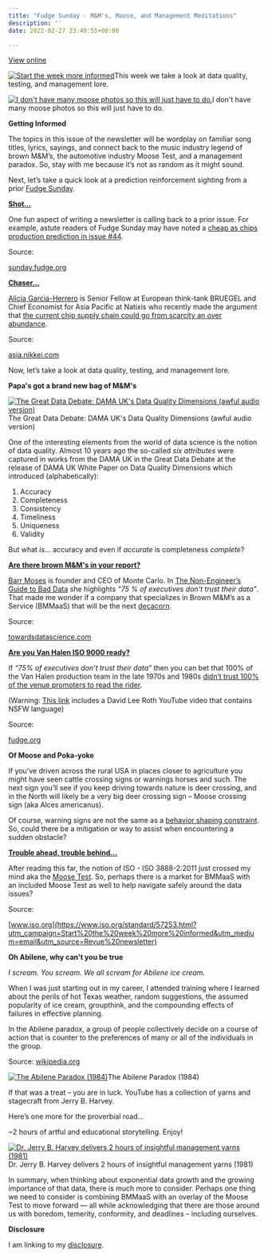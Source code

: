 ```yaml
---
title: "Fudge Sunday - M&M's, Moose, and Management Meditations"
description: ''
date: 2022-02-27 23:49:55+00:00

---
```


[View online](https://sunday.fudge.org/issues/fudge-sunday-m-m-s-moose-and-management-meditations-1049601?utm_campaign=Issue&utm_content=view_in_browser&utm_medium=email&utm_source=Start+the+week+more+informed)

[![Start the week more informed](https://bucketeer-e05bbc84-baa3-437e-9518-adb32be77984.s3.amazonaws.com/public/images/08c5aaaa-6376-47c4-a0fc-664f6bdda1f4_1200x115.png "Start the week more informed")](https://substackcdn.com/image/fetch/f_auto,q_auto:good,fl_progressive:steep/https%3A%2F%2Fbucketeer-e05bbc84-baa3-437e-9518-adb32be77984.s3.amazonaws.com%2Fpublic%2Fimages%2F08c5aaaa-6376-47c4-a0fc-664f6bdda1f4_1200x115.png)This week we take a look at data quality, testing, and management lore.

[![I don't have many moose photos so this will just have to do.](https://bucketeer-e05bbc84-baa3-437e-9518-adb32be77984.s3.amazonaws.com/public/images/a5577475-d1a2-4e2b-a869-57c9879ab3ae_600x448.jpeg "I don't have many moose photos so this will just have to do.")](https://substackcdn.com/image/fetch/f_auto,q_auto:good,fl_progressive:steep/https%3A%2F%2Fbucketeer-e05bbc84-baa3-437e-9518-adb32be77984.s3.amazonaws.com%2Fpublic%2Fimages%2Fa5577475-d1a2-4e2b-a869-57c9879ab3ae_600x448.jpeg)I don't have many moose photos so this will just have to do.

 **Getting Informed**

The topics in this issue of the newsletter will be wordplay on familiar song titles, lyrics, sayings, and connect back to the music industry legend of brown M&M’s, the automotive industry Moose Test, and a management paradox. So, stay with me because it’s not as random as it might sound.

Next, let’s take a quick look at a prediction reinforcement sighting from a prior [Fudge Sunday](https://sunday.fudge.org/?utm_campaign=Fudge%20Sunday%20%F0%9F%A4%94%F0%9F%92%A1%F0%9F%A4%AF%F0%9F%A4%93&utm_medium=email&utm_source=Revue%20newsletter).

**[Shot...](https://sunday.fudge.org/issues/fudge-sunday-cheap-as-chips-in-2022-946008?utm_campaign=Start%20the%20week%20more%20informed&utm_medium=email&utm_source=Revue%20newsletter)**

One fun aspect of writing a newsletter is calling back to a prior issue. For example, astute readers of Fudge Sunday may have noted a [cheap as chips production prediction in issue #44](https://sunday.fudge.org/issues/fudge-sunday-cheap-as-chips-in-2022-946008?utm_campaign=Start%20the%20week%20more%20informed&utm_medium=email&utm_source=Revue%20newsletter).

Source:

[sunday.fudge.org](https://sunday.fudge.org/issues/fudge-sunday-cheap-as-chips-in-2022-946008?utm_campaign=Start%20the%20week%20more%20informed&utm_medium=email&utm_source=Revue%20newsletter)

**[Chaser...](https://asia.nikkei.com/Opinion/Global-chip-shortage-may-soon-turn-into-an-oversupply-crisis?utm_campaign=Start%20the%20week%20more%20informed&utm_medium=email&utm_source=Revue%20newsletter)**

[Alicia Garcia-Herrero](https://www.bruegel.org/author/alicia-garcia-herrero?utm_campaign=Start%20the%20week%20more%20informed&utm_medium=email&utm_source=Revue%20newsletter) is Senior Fellow at European think-tank BRUEGEL and Chief Economist for Asia Pacific at Natixis who recently made the argument that [the current chip supply chain could go from scarcity an over abundance](https://asia.nikkei.com/Opinion/Global-chip-shortage-may-soon-turn-into-an-oversupply-crisis?utm_campaign=Start%20the%20week%20more%20informed&utm_medium=email&utm_source=Revue%20newsletter).

Source:

[asia.nikkei.com](https://asia.nikkei.com/Opinion/Global-chip-shortage-may-soon-turn-into-an-oversupply-crisis?utm_campaign=Start%20the%20week%20more%20informed&utm_medium=email&utm_source=Revue%20newsletter)

Now, let’s take a look at data quality, testing, and management lore.

 **Papa's got a brand new bag of M&M's**

[![The Great Data Debate: DAMA UK's Data Quality Dimensions (awful audio version)](https://bucketeer-e05bbc84-baa3-437e-9518-adb32be77984.s3.amazonaws.com/public/images/d5130666-5d85-40cf-a2db-5f669ecf3f05_600x450.jpeg "The Great Data Debate: DAMA UK's Data Quality Dimensions (awful audio version)")](https://substackcdn.com/image/fetch/f_auto,q_auto:good,fl_progressive:steep/https%3A%2F%2Fbucketeer-e05bbc84-baa3-437e-9518-adb32be77984.s3.amazonaws.com%2Fpublic%2Fimages%2Fd5130666-5d85-40cf-a2db-5f669ecf3f05_600x450.jpeg)The Great Data Debate: DAMA UK's Data Quality Dimensions (awful audio version)

One of the interesting elements from the world of data science is the notion of data quality. Almost 10 years ago the so-called *six attributes* were captured in works from the DAMA UK in the Great Data Debate at the release of DAMA UK White Paper on Data Quality Dimensions which introduced (alphabetically):

1. Accuracy
2. Completeness
3. Consistency
4. Timeliness
5. Uniqueness
6. Validity

But what *is*… accuracy and even if *accurate* is completeness *complete*?

**[Are there brown M&M's in your report?](https://towardsdatascience.com/the-non-engineers-guide-to-bad-data-c5325d2b1458?gi=2bffa0997d9d&utm_campaign=Start%20the%20week%20more%20informed&utm_medium=email&utm_source=Revue%20newsletter)**

[Barr Moses](https://www.linkedin.com/in/barrmoses/?utm_campaign=Start%20the%20week%20more%20informed&utm_medium=email&utm_source=Revue%20newsletter) is founder and CEO of Monte Carlo. In [The Non-Engineer’s Guide to Bad Data](https://towardsdatascience.com/the-non-engineers-guide-to-bad-data-c5325d2b1458?gi=2bffa0997d9d&utm_campaign=Start%20the%20week%20more%20informed&utm_medium=email&utm_source=Revue%20newsletter) she highlights *“75 % of executives don’t trust their data”*. That made me wonder if a company that specializes in Brown M&M’s as a Service (BMMaaS) that will be the next [decacorn](https://sunday.fudge.org/issues/fudge-sunday-the-last-decacorn-1038065?utm_campaign=Start%20the%20week%20more%20informed&utm_medium=email&utm_source=Revue%20newsletter).

Source:

[towardsdatascience.com](https://towardsdatascience.com/the-non-engineers-guide-to-bad-data-c5325d2b1458?gi=2bffa0997d9d&utm_campaign=Start%20the%20week%20more%20informed&utm_medium=email&utm_source=Revue%20newsletter)

**[Are you Van Halen ISO 9000 ready?](https://fudge.org/archive/van-halen-iso-9000/?utm_campaign=Start%20the%20week%20more%20informed&utm_medium=email&utm_source=Revue%20newsletter)**

If *“75% of executives don’t trust their data”* then you can bet that 100% of the Van Halen production team in the late 1970s and 1980s [didn’t trust 100% of the venue promoters to read the rider](https://fudge.org/archive/van-halen-iso-9000/?utm_campaign=Start%20the%20week%20more%20informed&utm_medium=email&utm_source=Revue%20newsletter).

(Warning: [This link](https://fudge.org/archive/van-halen-iso-9000/?utm_campaign=Start%20the%20week%20more%20informed&utm_medium=email&utm_source=Revue%20newsletter) includes a David Lee Roth YouTube video that contains NSFW language)

Source:

[fudge.org](https://fudge.org/archive/van-halen-iso-9000/?utm_campaign=Start%20the%20week%20more%20informed&utm_medium=email&utm_source=Revue%20newsletter)

 **Of Moose and Poka-yoke**

If you’ve driven across the rural USA in places closer to agriculture you might have seen cattle crossing signs or warnings horses and such. The next sign you’ll see if you keep driving towards nature is deer crossing, and in the North will likely be a very big deer crossing sign – Moose crossing sign (aka Alces americanus).

Of course, warning signs are not the same as a [behavior shaping constraint](https://en.wikipedia.org/wiki/Behavior-shaping_constraint?utm_campaign=Start%20the%20week%20more%20informed&utm_medium=email&utm_source=Revue%20newsletter). So, could there be a mitigation or way to assist when encountering a sudden obstacle?

**[Trouble ahead, trouble behind...](https://www.iso.org/standard/57253.html?utm_campaign=Start%20the%20week%20more%20informed&utm_medium=email&utm_source=Revue%20newsletter)**

After reading this far, the notion of ISO - ISO 3888-2:2011 just crossed my mind aka the [Moose Test](https://en.wikipedia.org/wiki/Moose_test?utm_campaign=Start%20the%20week%20more%20informed&utm_medium=email&utm_source=Revue%20newsletter). So, perhaps there is a market for BMMaaS with an included Moose Test as well to help navigate safely around the data issues?

Source:

[www.iso.org](https://www.iso.org/standard/57253.html?utm_campaign=Start%20the%20week%20more%20informed&utm_medium=email&utm_source=Revue%20newsletter)

 **Oh Abilene, why can't you be true**

*I scream. You scream. We all scream for Abilene ice cream.*

When I was just starting out in my career, I attended training where I learned about the perils of hot Texas weather, random suggestions, the assumed popularity of ice cream, groupthink, and the compounding effects of failures in effective planning.

In the Abilene paradox, a group of people collectively decide on a course of action that is counter to the preferences of many or all of the individuals in the group.

Source: [wikipedia.org](https://en.wikipedia.org/wiki/Abilene_paradox?utm_campaign=Start%20the%20week%20more%20informed&utm_medium=email&utm_source=Revue%20newsletter)

[![The Abilene Paradox (1984)](https://bucketeer-e05bbc84-baa3-437e-9518-adb32be77984.s3.amazonaws.com/public/images/6486e293-22bc-4b75-8e3d-868d9d0c7e4a_600x338.jpeg "The Abilene Paradox (1984)")](https://substackcdn.com/image/fetch/f_auto,q_auto:good,fl_progressive:steep/https%3A%2F%2Fbucketeer-e05bbc84-baa3-437e-9518-adb32be77984.s3.amazonaws.com%2Fpublic%2Fimages%2F6486e293-22bc-4b75-8e3d-868d9d0c7e4a_600x338.jpeg)The Abilene Paradox (1984)

If that was a treat – you are in luck. YouTube has a collection of yarns and stagecraft from Jerry B. Harvey.

Here’s one more for the proverbial road…

~2 hours of artful and educational storytelling. Enjoy!

[![Dr. Jerry B. Harvey delivers 2 hours of insightful management yarns (1981)](https://bucketeer-e05bbc84-baa3-437e-9518-adb32be77984.s3.amazonaws.com/public/images/05a8ae03-c14d-4e5e-a57c-70b1e9a0c61b_600x450.jpeg "Dr. Jerry B. Harvey delivers 2 hours of insightful management yarns (1981)")](https://substackcdn.com/image/fetch/f_auto,q_auto:good,fl_progressive:steep/https%3A%2F%2Fbucketeer-e05bbc84-baa3-437e-9518-adb32be77984.s3.amazonaws.com%2Fpublic%2Fimages%2F05a8ae03-c14d-4e5e-a57c-70b1e9a0c61b_600x450.jpeg)Dr. Jerry B. Harvey delivers 2 hours of insightful management yarns (1981)

In summary, when thinking about exponential data growth and the growing importance of that data, there is much more to consider. Perhaps one thing we need to consider is combining BMMaaS with an overlay of the Moose Test to move forward — all while acknowledging that there are those around us with boredom, temerity, conformity, and deadlines – including ourselves.

 **Disclosure**

I am linking to my [disclosure](https://jaycuthrell.com/disclosure/?utm_campaign=sunday.fudge.org&utm_medium=email&utm_source=Revue%20newsletter).